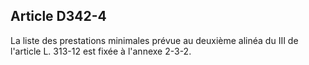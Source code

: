 ## Article D342-4


La liste des prestations minimales prévue au deuxième alinéa du III de l'article L. 313-12 est fixée à l'annexe
2-3-2.

